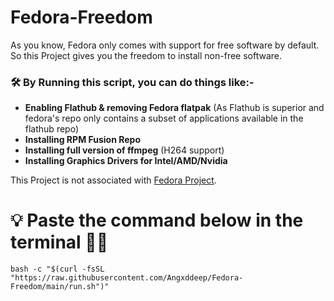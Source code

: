 # Fedora-Freedom

As you know, Fedora only comes with support for free software by default. So this Project gives you the freedom to install non-free software. 


### 🛠 By Running this script, you can do things like:-

- **Enabling Flathub & removing Fedora flatpak** (As Flathub is superior and fedora's repo only contains a subset of applications available in the flathub repo)
- **Installing RPM Fusion Repo**
- **Installing full version of ffmpeg** (H264 support)
- **Installing Graphics Drivers for Intel/AMD/Nvidia**


This Project is not associated with [Fedora Project](https://fedoraproject.org/).

# 💡 Paste the command below in the terminal 🧑‍💻

```
bash -c "$(curl -fsSL "https://raw.githubusercontent.com/Angxddeep/Fedora-Freedom/main/run.sh")"
```





